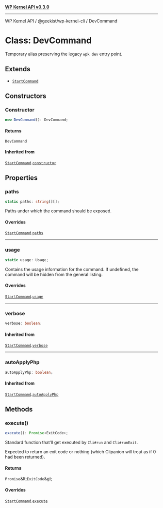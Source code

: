 [**WP Kernel API v0.3.0**](../../../README.md)

---

[WP Kernel API](../../../README.md) / [@geekist/wp-kernel-cli](../README.md) / DevCommand

# Class: DevCommand

Temporary alias preserving the legacy `wpk dev` entry point.

## Extends

- [`StartCommand`](StartCommand.md)

## Constructors

### Constructor

```ts
new DevCommand(): DevCommand;
```

#### Returns

`DevCommand`

#### Inherited from

[`StartCommand`](StartCommand.md).[`constructor`](StartCommand.md#constructor)

## Properties

### paths

```ts
static paths: string[][];
```

Paths under which the command should be exposed.

#### Overrides

[`StartCommand`](StartCommand.md).[`paths`](StartCommand.md#paths)

---

### usage

```ts
static usage: Usage;
```

Contains the usage information for the command. If undefined, the
command will be hidden from the general listing.

#### Overrides

[`StartCommand`](StartCommand.md).[`usage`](StartCommand.md#usage)

---

### verbose

```ts
verbose: boolean;
```

#### Inherited from

[`StartCommand`](StartCommand.md).[`verbose`](StartCommand.md#verbose)

---

### autoApplyPhp

```ts
autoApplyPhp: boolean;
```

#### Inherited from

[`StartCommand`](StartCommand.md).[`autoApplyPhp`](StartCommand.md#autoapplyphp)

## Methods

### execute()

```ts
execute(): Promise<ExitCode>;
```

Standard function that'll get executed by `Cli#run` and `Cli#runExit`.

Expected to return an exit code or nothing (which Clipanion will treat
as if 0 had been returned).

#### Returns

`Promise`\&lt;`ExitCode`\&gt;

#### Overrides

[`StartCommand`](StartCommand.md).[`execute`](StartCommand.md#execute)
